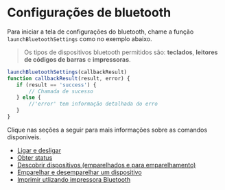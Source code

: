 # Configurações de bluetooth

Para iniciar a tela de configurações do bluetooth, chame a função `launchBluetoothSettings` como no exemplo abaixo.

> Os tipos de dispositivos bluetooth permitidos são: **teclados**, **leitores de códigos de barras** e **impressoras**.

```javascript
launchBluetoothSettings(callbackResult)
function callbackResult(result, error) {
   if (result == 'success') {
       // Chamada de sucesso
   } else {
       //'error' tem informação detalhada do erro
   }
}
```

Clique nas seções a seguir para mais informações sobre as comandos disponiveis.

* [Ligar e desligar]()
* [Obter status]()
* [Descobrir dispositivos (emparelhados e para emparelhamento)]()
* [Emparelhar e desemparelhar um dispositivo]()
* [Imprimir utlizando impressora Bluetooth]()